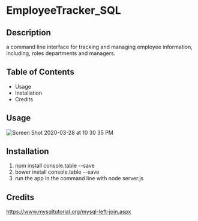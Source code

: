 # EmployeeTracker_SQL
## Description 
a command line interface for tracking and managing employee information, including, roles departments and managers.

## Table of Contents
* Usage
* Installation
* Credits

## Usage
![Screen Shot 2020-03-28 at 10 30 35 PM](https://user-images.githubusercontent.com/56802588/77840802-861f3e80-7148-11ea-8f68-d153e29d5f9b.png)

## Installation
1) npm install console.table --save
2) bower install console.table --save
3) run the app in the command line with node server.js

## Credits
https://www.mysqltutorial.org/mysql-left-join.aspx